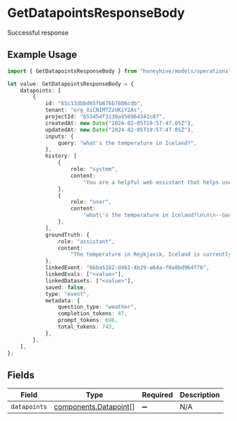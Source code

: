 # GetDatapointsResponseBody

Successful response

## Example Usage

```typescript
import { GetDatapointsResponseBody } from "honeyhive/models/operations";

let value: GetDatapointsResponseBody = {
    datapoints: [
        {
            id: "65c13dbbd65fb876b7886cdb",
            tenant: "org_XiCNIMTZzUKiY2As",
            projectId: "653454f3138a956964341c07",
            createdAt: new Date("2024-02-05T19:57:47.05Z"),
            updatedAt: new Date("2024-02-05T19:57:47.05Z"),
            inputs: {
                query: "what's the temperature in Iceland?",
            },
            history: [
                {
                    role: "system",
                    content:
                        "You are a helpful web assistant that helps users answer questions about the world based on the information provided to you by Google's search API. Answer the questions as truthfully as you can. In case you are unsure about the correct answer, please respond with \"I apologize but I'm not sure.\"",
                },
                {
                    role: "user",
                    content:
                        'what\'s the temperature in Iceland?\n\n\n--Google search API results below:---\n\n"snippet":"2 Week Extended Forecast in Reykjavik, Iceland ; Feb 4, 29 / 20 °F · Snow showers early. Broken clouds. ; Feb 5, 27 / 16 °F · Light snow. Decreasing cloudiness.","snippet_highlighted_words":["Feb 4, 29 / 20 °F"]',
                },
            ],
            groundTruth: {
                role: "assistant",
                content:
                    "The temperature in Reykjavik, Iceland is currently around 5F or -15C. Please note that weather conditions can change rapidly, so it's best to check a reliable source for the most up-to-date information.",
            },
            linkedEvent: "6bba5182-d4b1-4b29-a64a-f0a8bd964f76",
            linkedEvals: ["<value>"],
            linkedDatasets: ["<value>"],
            saved: false,
            type: "event",
            metadata: {
                question_type: "weather",
                completion_tokens: 47,
                prompt_tokens: 696,
                total_tokens: 743,
            },
        },
    ],
};
```

## Fields

| Field                                                          | Type                                                           | Required                                                       | Description                                                    |
| -------------------------------------------------------------- | -------------------------------------------------------------- | -------------------------------------------------------------- | -------------------------------------------------------------- |
| `datapoints`                                                   | [components.Datapoint](../../models/components/datapoint.md)[] | :heavy_minus_sign:                                             | N/A                                                            |
